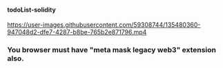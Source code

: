 #### todoList-solidity


https://user-images.githubusercontent.com/59308744/135480360-947048d2-dfe7-4287-b8be-765b2e871796.mp4

### You browser must have "meta mask legacy web3" extension also.

